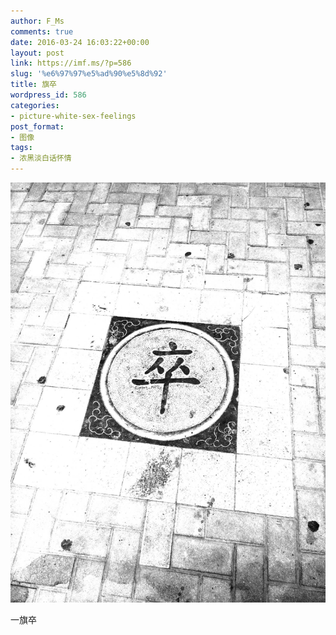 ```yaml
---
author: F_Ms
comments: true
date: 2016-03-24 16:03:22+00:00
layout: post
link: https://imf.ms/?p=586
slug: '%e6%97%97%e5%ad%90%e5%8d%92'
title: 旗卒
wordpress_id: 586
categories:
- picture-white-sex-feelings
post_format:
- 图像
tags:
- 浓黑淡白话怀情
---
```


![黑白-色情怀_荥阳_卒象棋图](/img/post/wp/2016/03/黑白-色情怀_荥阳_卒象棋图.jpg)


一旗卒
